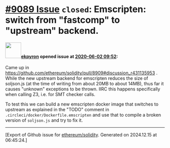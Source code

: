 # [\#9089 Issue](https://github.com/ethereum/solidity/issues/9089) `closed`: Emscripten: switch from "fastcomp" to "upstream" backend.

#### <img src="https://avatars.githubusercontent.com/u/1347491?v=4" width="50">[ekpyron](https://github.com/ekpyron) opened issue at [2020-06-02 09:52](https://github.com/ethereum/solidity/issues/9089):

Came up in https://github.com/ethereum/solidity/pull/8909#discussion_r431135953 .
While the new upstream backend for emscripten reduces the size of soljson.js (at the time of writing from about 20MB to about 14MB), thus far it causes "unknown" exceptions to be thrown. IIRC this happens specifically when calling Z3, i.e. for SMT checker calls.

To test this we can build a new emscripten docker image that switches to upstream as explained in the "TODO" comment in ``.circleci/docker/Dockerfile.emscripten`` and use that to compile a broken version of ``soljson.js`` and try to fix it.





-------------------------------------------------------------------------------



[Export of Github issue for [ethereum/solidity](https://github.com/ethereum/solidity). Generated on 2024.12.15 at 06:45:24.]
